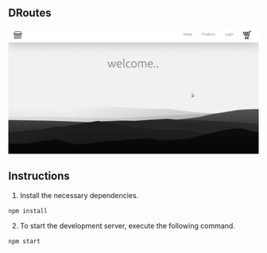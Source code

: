 ## DRoutes
![Home Page](https://github.com/lalitsheoran/p-projects/blob/master/DRoutes/public/DRoute.png)

## Instructions

1. Install the necessary dependencies.

```
npm install
```

2. To start the development server, execute the following command.

```
npm start
```

